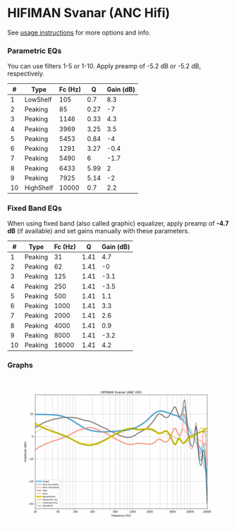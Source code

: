 # HIFIMAN Svanar (ANC Hifi)
See [usage instructions](https://github.com/jaakkopasanen/AutoEq#usage) for more options and info.

### Parametric EQs
You can use filters 1-5 or 1-10. Apply preamp of -5.2 dB or -5.2 dB, respectively.

|   # | Type      |   Fc (Hz) |    Q |   Gain (dB) |
|-----|-----------|-----------|------|-------------|
|   1 | LowShelf  |       105 | 0.7  |         8.3 |
|   2 | Peaking   |        85 | 0.27 |        -7   |
|   3 | Peaking   |      1146 | 0.33 |         4.3 |
|   4 | Peaking   |      3969 | 3.25 |         3.5 |
|   5 | Peaking   |      5453 | 0.84 |        -4   |
|   6 | Peaking   |      1291 | 3.27 |        -0.4 |
|   7 | Peaking   |      5490 | 6    |        -1.7 |
|   8 | Peaking   |      6433 | 5.99 |         2   |
|   9 | Peaking   |      7925 | 5.14 |        -2   |
|  10 | HighShelf |     10000 | 0.7  |         2.2 |

### Fixed Band EQs
When using fixed band (also called graphic) equalizer, apply preamp of **-4.7 dB** (if available) and set gains manually with these parameters.

|   # | Type    |   Fc (Hz) |    Q |   Gain (dB) |
|-----|---------|-----------|------|-------------|
|   1 | Peaking |        31 | 1.41 |         4.7 |
|   2 | Peaking |        62 | 1.41 |        -0   |
|   3 | Peaking |       125 | 1.41 |        -3.1 |
|   4 | Peaking |       250 | 1.41 |        -3.5 |
|   5 | Peaking |       500 | 1.41 |         1.1 |
|   6 | Peaking |      1000 | 1.41 |         3.3 |
|   7 | Peaking |      2000 | 1.41 |         2.6 |
|   8 | Peaking |      4000 | 1.41 |         0.9 |
|   9 | Peaking |      8000 | 1.41 |        -3.2 |
|  10 | Peaking |     16000 | 1.41 |         4.2 |

### Graphs
![](./HIFIMAN%20Svanar%20(ANC%20Hifi).png)
